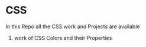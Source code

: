 # CSS
In this Repo all the CSS work and Projects are available
1) work of CSS Colors and their Properties